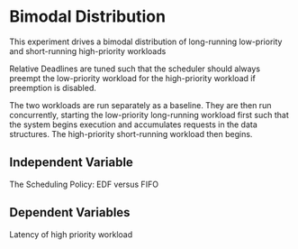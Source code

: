 # Bimodal Distribution

This experiment drives a bimodal distribution of long-running low-priority and short-running high-priority workloads

Relative Deadlines are tuned such that the scheduler should always preempt the low-priority workload for the high-priority workload if preemption is disabled.

The two workloads are run separately as a baseline. They are then run concurrently, starting the low-priority long-running workload first such that the system begins execution and accumulates requests in the data structures. The high-priority short-running workload then begins.

## Independent Variable

The Scheduling Policy: EDF versus FIFO

## Dependent Variables

Latency of high priority workload
